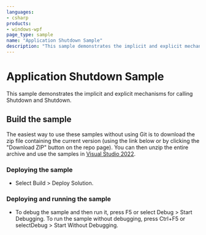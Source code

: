 ```yaml
---
languages:
- csharp
products:
- windows-wpf
page_type: sample
name: "Application Shutdown Sample"        
description: "This sample demonstrates the implicit and explicit mechanisms for calling Shutdown and Shutdown."
---
```


# Application Shutdown Sample
This sample demonstrates the implicit and explicit mechanisms for calling Shutdown and Shutdown.

## Build the sample
The easiest way to use these samples without using Git is to download the zip file containing the current version (using the link below or by clicking the "Download ZIP" button on the repo page). You can then unzip the entire archive and use the samples in [Visual Studio 2022](https://www.visualstudio.com/wpf-vs).

### Deploying the sample
- Select Build > Deploy Solution. 

### Deploying and running the sample
- To debug the sample and then run it, press F5 or select Debug >  Start Debugging. To run the sample without debugging, press Ctrl+F5 or selectDebug > Start Without Debugging. 
